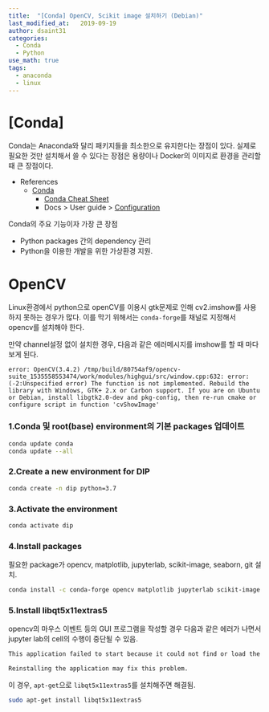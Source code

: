 ```yaml
---
title:  "[Conda] OpenCV, Scikit image 설치하기 (Debian)"
last_modified_at:   2019-09-19
author: dsaint31
categories: 
  - Conda
  - Python
use_math: true
tags: 
  - anaconda
  - linux
---
```


# [Conda]

Conda는 Anaconda와 달리 패키지들을 최소한으로 유지한다는 장점이 있다.
실제로 필요한 것만 설치해서 쓸 수 있다는 장점은 용량이나 Docker의 이미지로 환경을 관리할 때 큰 장점이다.


* References
  * [Conda](https://docs.conda.io/projects/conda/en/latest/index.html)
    * [Conda Cheat Sheet](https://docs.conda.io/projects/conda/en/latest/_downloads/1f5ecf5a87b1c1a8aaf5a7ab8a7a0ff7/conda-cheatsheet.pdf)
    * Docs > User guide > [Configuration](https://docs.conda.io/projects/conda/en/latest/user-guide/configuration/index.html)


Conda의 주요 기능이자 가장 큰 장점 
* Python packages 간의 dependency 관리 
* Python을 이용한 개발을 위한 가상환경 지원.

# OpenCV

Linux환경에서 python으로 openCV를 이용시 gtk문제로 인해 cv2.imshow를 사용하지 못하는 경우가 많다.
이를 막기 위해서는 `conda-forge`를 채널로 지정해서 opencv를 설치해야 한다.

만약 channel설정 없이 설치한 경우, 다음과 같은 에러메시지를 imshow를 할 때 마다 보게 된다.

```
error: OpenCV(3.4.2) /tmp/build/80754af9/opencv-suite_1535558553474/work/modules/highgui/src/window.cpp:632: error: (-2:Unspecified error) The function is not implemented. Rebuild the library with Windows, GTK+ 2.x or Carbon support. If you are on Ubuntu or Debian, install libgtk2.0-dev and pkg-config, then re-run cmake or configure script in function 'cvShowImage'
```

### 1.Conda 및 root(base) environment의 기본 packages 업데이트


```bash
conda update conda
conda update --all
```


### 2.Create a new environment for DIP


```bash
conda create -n dip python=3.7 
```

### 3.Activate the environment


```bash
conda activate dip 
```

### 4.Install packages

필요한 package가 opencv, matplotlib, jupyterlab, scikit-image, seaborn, git 설치.

```bash
conda install -c conda-forge opencv matplotlib jupyterlab scikit-image seaborn git
```

### 5.Install libqt5x11extras5

opencv의 마우스 이벤트 등의 GUI 프로그램을 작성할 경우 다음과 같은 에러가 나면서 jupyter lab의 cell의 수행이 중단될 수 있음.

```bash
This application failed to start because it could not find or load the Qt platform plugin "xcb".

Reinstalling the application may fix this problem.
```

이 경우, `apt-get`으로 `libqt5x11extras5`를 설치해주면 해결됨.

```bash
sudo apt-get install libqt5x11extras5
```
